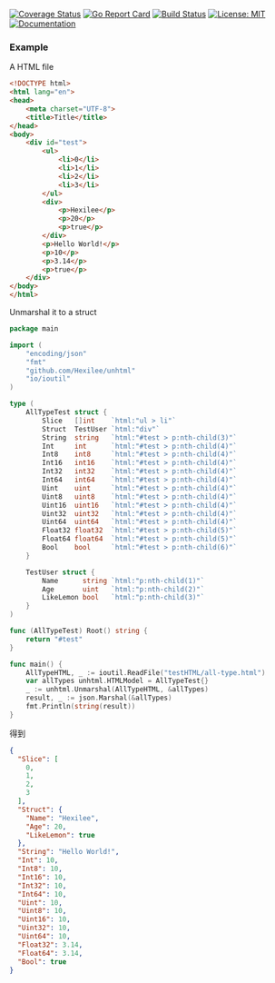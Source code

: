 [![Coverage Status](https://coveralls.io/repos/github/Hexilee/unhtml/badge.svg)](https://coveralls.io/github/Hexilee/unhtml)
[![Go Report Card](https://goreportcard.com/badge/github.com/Hexilee/unhtml)](https://goreportcard.com/report/github.com/Hexilee/unhtml)
[![Build Status](https://travis-ci.org/Hexilee/unhtml.svg?branch=master)](https://travis-ci.org/Hexilee/unhtml)
[![License: MIT](https://img.shields.io/badge/License-MIT-yellow.svg)](https://github.com/Hexilee/unhtml/blob/master/LICENSE)
[![Documentation](https://godoc.org/github.com/Hexilee/unhtml?status.svg)](https://godoc.org/github.com/Hexilee/unhtml)

### Example

A HTML file

```html
<!DOCTYPE html>
<html lang="en">
<head>
    <meta charset="UTF-8">
    <title>Title</title>
</head>
<body>
    <div id="test">
        <ul>
            <li>0</li>
            <li>1</li>
            <li>2</li>
            <li>3</li>
        </ul>
        <div>
            <p>Hexilee</p>
            <p>20</p>
            <p>true</p>
        </div>
        <p>Hello World!</p>
        <p>10</p>
        <p>3.14</p>
        <p>true</p>
    </div>
</body>
</html>
```

Unmarshal it to a struct

```go
package main

import (
	"encoding/json"
	"fmt"
	"github.com/Hexilee/unhtml"
	"io/ioutil"
)

type (
	AllTypeTest struct {
		Slice   []int    `html:"ul > li"`
		Struct  TestUser `html:"div"`
		String  string   `html:"#test > p:nth-child(3)"`
		Int     int      `html:"#test > p:nth-child(4)"`
		Int8    int8     `html:"#test > p:nth-child(4)"`
		Int16   int16    `html:"#test > p:nth-child(4)"`
		Int32   int32    `html:"#test > p:nth-child(4)"`
		Int64   int64    `html:"#test > p:nth-child(4)"`
		Uint    uint     `html:"#test > p:nth-child(4)"`
		Uint8   uint8    `html:"#test > p:nth-child(4)"`
		Uint16  uint16   `html:"#test > p:nth-child(4)"`
		Uint32  uint32   `html:"#test > p:nth-child(4)"`
		Uint64  uint64   `html:"#test > p:nth-child(4)"`
		Float32 float32  `html:"#test > p:nth-child(5)"`
		Float64 float64  `html:"#test > p:nth-child(5)"`
		Bool    bool     `html:"#test > p:nth-child(6)"`
	}

	TestUser struct {
		Name      string `html:"p:nth-child(1)"`
		Age       uint   `html:"p:nth-child(2)"`
		LikeLemon bool   `html:"p:nth-child(3)"`
	}
)

func (AllTypeTest) Root() string {
	return "#test"
}

func main() {
	AllTypeHTML, _ := ioutil.ReadFile("testHTML/all-type.html")
	var allTypes unhtml.HTMLModel = AllTypeTest{}
	_ := unhtml.Unmarshal(AllTypeHTML, &allTypes)
	result, _ := json.Marshal(&allTypes)
	fmt.Println(string(result))
}
```

得到

```json
{
  "Slice": [
    0,
    1,
    2,
    3
  ],
  "Struct": {
    "Name": "Hexilee",
    "Age": 20,
    "LikeLemon": true
  },
  "String": "Hello World!",
  "Int": 10,
  "Int8": 10,
  "Int16": 10,
  "Int32": 10,
  "Int64": 10,
  "Uint": 10,
  "Uint8": 10,
  "Uint16": 10,
  "Uint32": 10,
  "Uint64": 10,
  "Float32": 3.14,
  "Float64": 3.14,
  "Bool": true
}
```